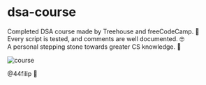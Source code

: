 # dsa-course

Completed DSA course made by Treehouse and freeCodeCamp. 🎉\
Every script is tested, and comments are well documented. 🤓\
A personal stepping stone towards greater CS knowledge. 🚀

![course](https://github.com/S-Filip/dsa-course/assets/100999946/e758ed4b-850f-48b5-9107-4c6a7a1a2510)

@44filip 👋
